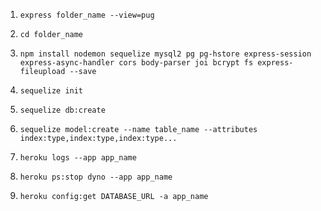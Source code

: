 1. ```express folder_name --view=pug```

2. ```cd folder_name```

3. ```npm install nodemon sequelize mysql2 pg pg-hstore express-session express-async-handler cors body-parser joi bcrypt fs express-fileupload --save```

4. ```sequelize init```

5. ```sequelize db:create```

6. ```sequelize model:create --name table_name --attributes index:type,index:type,index:type...```

7. ```heroku logs --app app_name```

8. ```heroku ps:stop dyno --app app_name```

9. ```heroku config:get DATABASE_URL -a app_name```
